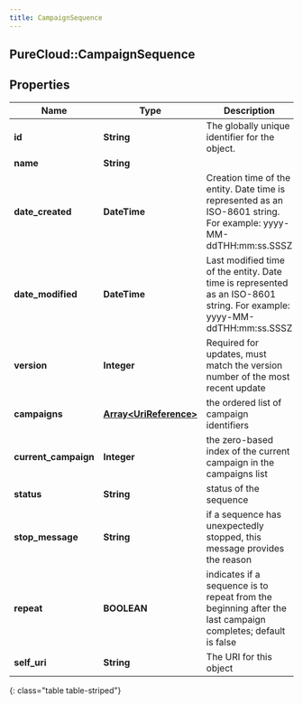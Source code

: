 ```yaml
---
title: CampaignSequence
---
```

## PureCloud::CampaignSequence

## Properties

|Name | Type | Description | Notes|
|------------ | ------------- | ------------- | -------------|
| **id** | **String** | The globally unique identifier for the object. | [optional] |
| **name** | **String** |  | [optional] |
| **date_created** | **DateTime** | Creation time of the entity. Date time is represented as an ISO-8601 string. For example: yyyy-MM-ddTHH:mm:ss.SSSZ | [optional] |
| **date_modified** | **DateTime** | Last modified time of the entity. Date time is represented as an ISO-8601 string. For example: yyyy-MM-ddTHH:mm:ss.SSSZ | [optional] |
| **version** | **Integer** | Required for updates, must match the version number of the most recent update | [optional] |
| **campaigns** | [**Array&lt;UriReference&gt;**](UriReference.html) | the ordered list of campaign identifiers | |
| **current_campaign** | **Integer** | the zero-based index of the current campaign in the campaigns list | |
| **status** | **String** | status of the sequence | |
| **stop_message** | **String** | if a sequence has unexpectedly stopped, this message provides the reason | [optional] |
| **repeat** | **BOOLEAN** | indicates if a sequence is to repeat from the beginning after the last campaign completes; default is false | [optional] |
| **self_uri** | **String** | The URI for this object | [optional] |
{: class="table table-striped"}


